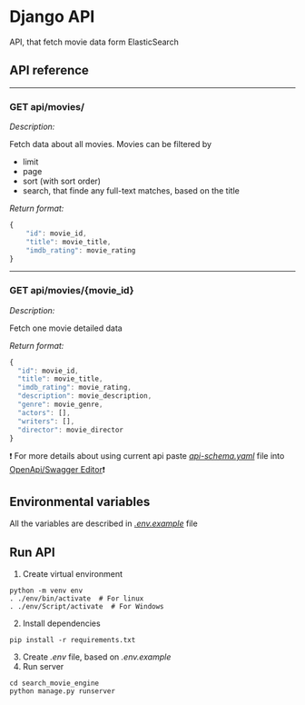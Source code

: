# Django API
API, that fetch movie data form ElasticSearch

## API reference
---
### **GET** api/movies/

*Description:* 

Fetch data about all movies. Movies can be filtered by 
* limit
* page
* sort (with sort order)
* search, that finde any full-text matches, based on the title

*Return format:*

``` js
{
    "id": movie_id,
    "title": movie_title,
    "imdb_rating": movie_rating
}
```

---
### **GET** api/movies/{movie_id}

*Description:* 

Fetch one movie detailed data

*Return format:*

``` js
{
  "id": movie_id,
  "title": movie_title,
  "imdb_rating": movie_rating,
  "description": movie_description,
  "genre": movie_genre,
  "actors": [],
  "writers": [],
  "director": movie_director
}
```

❗ For more details about using current api paste *<span style="text-decoration: underline;">api-schema.yaml</span>* file into [OpenApi/Swagger Editor](https://editor.swagger.io/)❗

## Environmental variables
All the variables are described in *<span style="text-decoration: underline;">.env.example</span>* file

## Run API
1. Create virtual environment
```
python -m venv env
. ./env/bin/activate  # For linux
. ./env/Script/activate  # For Windows
```
2. Install dependencies
```
pip install -r requirements.txt
```
3. Create *.env* file, based on *.env.example*
4. Run server
```
cd search_movie_engine
python manage.py runserver
```